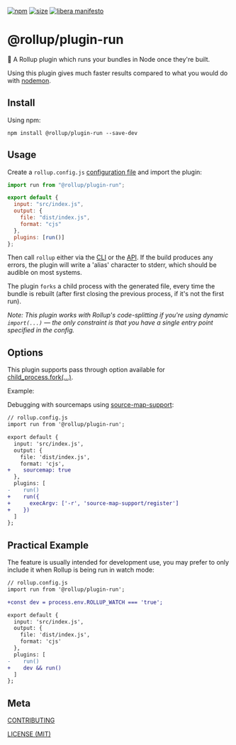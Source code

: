 [npm]: https://img.shields.io/npm/v/@rollup/plugin-run
[npm-url]: https://www.npmjs.com/package/@rollup/plugin-run
[size]: https://packagephobia.now.sh/badge?p=@rollup/plugin-run
[size-url]: https://packagephobia.now.sh/result?p=@rollup/plugin-run

[![npm][npm]][npm-url]
[![size][size]][size-url]
[![libera manifesto](https://img.shields.io/badge/libera-manifesto-lightgrey.svg)](https://liberamanifesto.com)

# @rollup/plugin-run

🍣 A Rollup plugin which runs your bundles in Node once they're built.

Using this plugin gives much faster results compared to what you would do with [nodemon](https://nodemon.io/).

## Install

Using npm:

```console
npm install @rollup/plugin-run --save-dev
```

## Usage

Create a `rollup.config.js` [configuration file](https://www.rollupjs.org/guide/en/#configuration-files) and import the plugin:

```js
import run from "@rollup/plugin-run";

export default {
  input: "src/index.js",
  output: {
    file: "dist/index.js",
    format: "cjs"
  },
  plugins: [run()]
};
```

Then call `rollup` either via the [CLI](https://www.rollupjs.org/guide/en/#command-line-reference) or the [API](https://www.rollupjs.org/guide/en/#javascript-api). If the build produces any errors, the plugin will write a 'alias' character to stderr, which should be audible on most systems.

The plugin `forks` a child process with the generated file, every time the bundle is rebuilt (after first closing the previous process, if it's not the first run).

_Note: This plugin works with Rollup's code-splitting if you're using dynamic `import(...)` — the only constraint is that you have a single entry point specified in the config._

## Options

This plugin supports pass through option available for [child_process.fork(...)](https://nodejs.org/api/child_process.html#child_process_child_process_fork_modulepath_args_options).

Example:

Debugging with sourcemaps using [source-map-support](https://www.npmjs.com/package/source-map-support):

```diff
// rollup.config.js
import run from '@rollup/plugin-run';

export default {
  input: 'src/index.js',
  output: {
    file: 'dist/index.js',
    format: 'cjs',
+    sourcemap: true
  },
  plugins: [
-    run()
+    run({
+      execArgv: ['-r', 'source-map-support/register']
+    })
  ]
};
```

## Practical Example

The feature is usually intended for development use, you may prefer to only include it when Rollup is being run in watch mode:

```diff
// rollup.config.js
import run from '@rollup/plugin-run';

+const dev = process.env.ROLLUP_WATCH === 'true';

export default {
  input: 'src/index.js',
  output: {
    file: 'dist/index.js',
    format: 'cjs'
  },
  plugins: [
-    run()
+    dev && run()
  ]
};
```

## Meta

[CONTRIBUTING](/.github/CONTRIBUTING.md)

[LICENSE (MIT)](/LICENSE)
